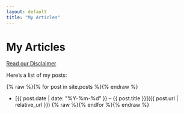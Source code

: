 ```yaml
---
layout: default
title: "My Articles"
---
```


# My Articles

<p style="margin-bottom:1em;"><a href="https://ustinvaskin.github.io/disclaimer-blog/" target="_blank" rel="noopener">Read our Disclaimer</a></p>

Here’s a list of my posts:

{% raw %}{% for post in site.posts %}{% endraw %}
- [{{ post.date | date: "%Y-%m-%d" }} – {{ post.title }}]({{ post.url | relative_url }})
{% raw %}{% endfor %}{% endraw %}
